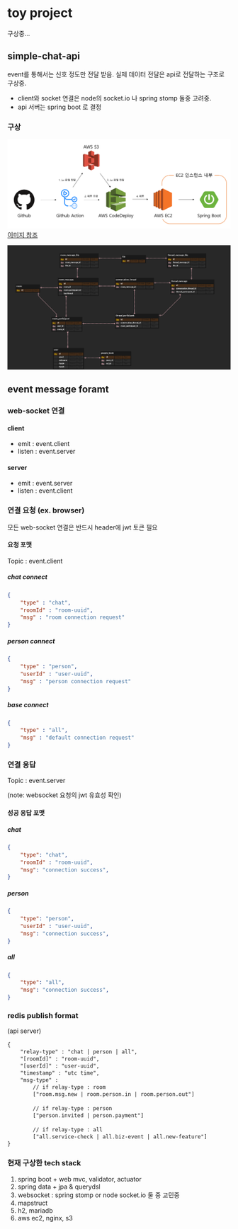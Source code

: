 # toy project
구상중...

## simple-chat-api 
event를 통해서는 신호 정도만 전달 받음. 실제 데이터 전달은 api로 전달하는 구조로 구상중.  

- client와 socket 연결은 node의 socket.io 나 spring stomp 둘중 고려중.  
- api 서버는 spring boot 로 결정


### 구상
![architecture](api/docs/architecture.png)
[이미지 참조](https://velog.io/@tigger/Github-Action%EA%B3%BC-AWS-S3-%EC%97%B0%EB%8F%99%ED%95%98%EA%B8%B0) 

![erd](api/docs/chat_erd.png)


## event message foramt

### web-socket 연결
#### client
- emit : event.client
- listen : event.server  

#### server
- emit : event.server
- listen : event.client


### 연결 요청 (ex. browser)
모든 web-socket 연결은 반드시 header에 jwt 토큰 필요

#### 요청 포맷
Topic : event.client

##### chat connect
```json
{
    "type" : "chat",
    "roomId" : "room-uuid",
    "msg" : "room connection request"
}
```
##### person connect
```json
{
    "type" : "person",
    "userId" : "user-uuid",
    "msg" : "person connection request"
}
```
##### base connect
```json
{
    "type" : "all",
    "msg" : "default connection request"
}
```

### 연결 응답 
Topic : event.server

(note: websocket 요청의 jwt 유효성 확인)

#### 성공 응답 포맷 

##### chat 
```json
{
    "type": "chat",
	"roomId" : "room-uuid",
    "msg": "connection success",
}
```

##### person
```json
{
    "type": "person",
	"userId" : "user-uuid",
    "msg": "connection success",
}
```

##### all
```json
{
    "type": "all",
    "msg": "connection success",
}
```


### redis publish format
(api server)

```text
{
	"relay-type" : "chat | person | all",
	"[roomId]" : "room-uuid",
	"[userId]" : "user-uuid",
	"timestamp" : "utc time",
	"msg-type" : 
        // if relay-type : room  
	    ["room.msg.new | room.person.in | room.person.out"]
      
        // if relay-type : person
        ["person.invited | person.payment"]

        // if relay-type : all
        ["all.service-check | all.biz-event | all.new-feature"] 
}

```

### 현재 구상한 tech stack
1. spring boot + web mvc, validator, actuator
2. spring data + jpa & querydsl
3. websocket : spring stomp or node socket.io 둘 중 고민중
3. mapstruct
4. h2, mariadb
5. aws ec2, nginx, s3


